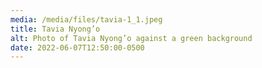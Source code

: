 ```yaml
---
media: /media/files/tavia-1_1.jpeg
title: Tavia Nyong’o
alt: Photo of Tavia Nyong’o against a green background
date: 2022-06-07T12:50:00-0500
---
```

